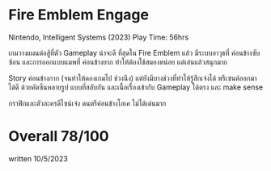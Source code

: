 # Fire Emblem Engage
Nintendo, Intelligent Systems (2023) Play Time: 56hrs

เกมวางแผนต่อสู้ที่ตัว Gameplay น่าจะดี ที่สุดใน Fire Emblem แล้ว มีระบบอาวุธที่ ค่อนข้างซับซ้อน และการออกแบบแมพที่ ค่อนข้างยาก ทําให้ต้องใช้สมองหน่อย แต่เล่นแล้วสนุกมาก

Story ค่อนข้างกาก (จนทําให้ดองเกมไป ช่วงนึง) แต่ยังมีบางช่วงที่ทําให้รู้สึกเจ๋งได้ พรีเซนต์ออกมาได้ดี ด้วยคัตซีนหลายรูป แบบที่สลับกัน และเนื้อเรื่องเข้ากับ Gameplay ได้ตรง และ make sense

กราฟิกและตัวละครดีไซน์เจ๋ง ดนตรีค่อนข้างโอเค ไม่ได้เด่นมาก
# Overall 78/100
written 10/5/2023